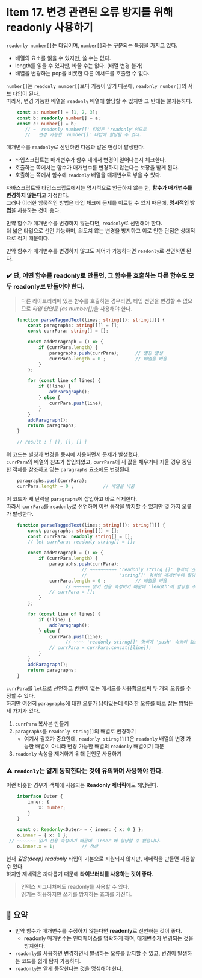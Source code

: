 # Item 17. 변경 관련된 오류 방지를 위해 readonly 사용하기
`readonly number[]`는 타입이며, `number[]`과는 구분되는 특징을 가지고 있다.

- 배열의 요소를 읽을 수 있지만, 쓸 수는 없다.
- length를 읽을 수 있지만, 바꿀 수는 없다. (배열 변경 불가)
- 배열을 변경하는 pop을 비롯한 다른 메서드를 호출할 수 없다.

`number[]`는 `readonly number[]`보다 기능이 많기 때문에, `readonly number[]`의 서브 타입이 된다.  
따라서, 변경 가능한 배열을 `readonly` 배열에 할당할 수 있지만 그 반대는 불가능하다.  
  
```typescript
    const a: number[] = [1, 2, 3];
    const b: readonly number[] = a;
    const c: number[] = b;
       // ~ 'readonly number[]' 타입은 'readonly'이므로
       //   변경 가능한 'number[]' 타입에 할당될 수 없다.
```
  
매개변수를 `readonly`로 선언하면 다음과 같은 현상이 발생한다.
- 타입스크립트는 매개변수가 함수 내에서 변경이 일어나는지 체크한다.
- 호출하는 쪽에서는 함수가 매개변수를 변경하지 않는다는 보장을 받게 된다.
- 호출하는 쪽에서 함수에 `readonly` 배열을 매개변수로 넣을 수 있다.

자바스크립트와 타입스크립트에서는 명시적으로 언급하지 않는 한, **함수가 매개변수를 변경하지 않는다**고 가정한다.  
그러나 이러한 암묵적인 방법은 타입 체크에 문제를 이르킬 수 있기 때문에, **명시적인 방법**을 사용하는 것이 좋다.  
  
만약 함수가 매개변수를 변경하지 않는다면, `readonly`로 선언해야 한다.  
더 넓은 타입으로 선언 가능하며, 의도치 않는 변경을 방지하고 이로 인한 단점은 상대적으로 적기 때문이다.  
  
만약 함수가 매개변수를 변경하지 않고도 제어가 가능하다면 `readonly`로 선언하면 된다.
### ✔️ 단, 어떤 함수를 readonly로 만들면, 그 함수를 호출하는 다른 함수도 모두 readonly로 만들어야 한다.
  
> 다른 라이브러리에 있는 함수를 호출하는 경우라면, 타입 선언을 변경할 수 없으므로 <i>타입 단언문 (as number[])</i>을 사용해야 한다.  

```typescript
    function parseTaggedText(lines: string[]): string[][] {
        const paragraphs: string[][] = [];
        const currPara: string[] = [];

        const addParagraph = () => {
            if (currPara.length) {
                paragraphs.push(currPara);      // 별칭 발생
                currPara.length = 0 ;           // 배열을 비움
            }
        };

        for (const line of lines) {
            if (!line) {
                addParagraph();
            } else {
                currPara.push(line);
            }
        }
        addParagraph();
        return paragraphs;
    }

    // result : [ [], [], [] ]
```
위 코드는 별칭과 변경을 동시에 사용하면서 문제가 발생했다.  
`currPara`의 배열의 참조가 삽입되었고, `currPara`에 새 값을 채우거나 지울 경우 동일한 객체를 참조하고 있는 `paragraphs` 요소에도 변경된다.  
  
```typescript
    paragraphs.push(currPara);
    currPara.length = 0 ;           // 배열을 비움
```
이 코드가 새 단락을 `paragraphs`에 삽입하고 바로 삭제한다.  
따라서 `currPara`를 `readonly`로 선언하여 이런 동작을 방지할 수 있지만 몇 가지 오류가 발생한다.
  
```typescript
    function parseTaggedText(lines: string[]): string[][] {
        const paragraphs: string[][] = [];
        const currPara: readonly string[] = [];
        // let currPara: readonly string[] = [];

        const addParagraph = () => {
            if (currPara.length) {
                paragraphs.push(currPara);
                            // ~~~~~~~~~~ 'readonly string []' 형식의 인수는
                            //            'string[]' 형식의 매개변수에 할당될 수 없습니다.
                currPara.length = 0 ;           // 배열을 비움
                      // ~~~~~~ 읽기 전용 속성이기 때문에 'length'에 할당할 수 없습니다.
                // currPara = [];
            }
        };

        for (const line of lines) {
            if (!line) {
                addParagraph();
            } else {
                currPara.push(line);
                      // ~~~~ 'readonly stirng[]' 형식에 'push' 속성이 없습니다.
                // currPara = currPara.concat([line]);
            }
        }
        addParagraph();
        return paragraphs;
    }
```
`currPara`를 `let`으로 선언하고 변환이 없는 매서드를 사용함으로써 두 개의 오류를 수정할 수 있다.  
하지만 여전히 `paragraphs`에 대한 오류가 남아있는데 이러한 오류를 바로 잡는 방법은 세 가지가 있다.
1. `currPara` 복사본 만들기
2. `paragraphs`를 `readonly string[]`의 배열로 변경하기
   - 여기서 괄호가 중요한데, `readonly stirng[][]`은 `readonly` 배열의 변경 가능한 배열이 아니라 변경 가능한 배열의 `readonly` 배열이기 때문
3. `readonly` 속성을 제거하기 위해 단언문 사용하기

### ⚠️ `readonly`는 얕게 동작한다는 것에 유의하며 사용해야 한다.
이런 비슷한 경우가 객체에 사용되는 **Readonly 제너릭**에도 해당된다.  
```typescript
    interface Outer {
        inner: {
            x: number;
        }
    }

    const o: Readonly<Outer> = { inner: { x: 0 } };
    o.inner = { x: 1 };
 // ~~~~~~~ 읽기 전용 속성이기 때문에 'inner'에 할당할 수 없습니다.
    o.inner.x = 1;          // 정상
```
현재 *깊은(deep) readonly* 타입이 기본으로 지원되지 않지만, 제네릭을 만들면 사용할 수 있다.  
하지만 제네릭은 까다롭기 때문에 **라이브러리를 사용하는 것이 좋다**.  
> 인덱스 시그니처에도 readonly를 사용할 수 있다.  
> 읽기는 허용하지만 쓰기를 방지하는 효과를 가진다.  

## 📝 요약
- 만약 함수가 매개변수를 수정하지 않는다면 **readonly**로 선언하는 것이 좋다.
  - readonly 매개변수는 인터페이스를 명확하게 하며, 매개변수가 변경되는 것을 방지한다.
- `readonly`를 사용하면 변경하면서 발생하는 오류를 방지할 수 있고, 변경이 발생하는 코드를 쉽게 탐지 가능하다.
- `readonly`는 얕게 동작한다는 것을 명심해야 한다.